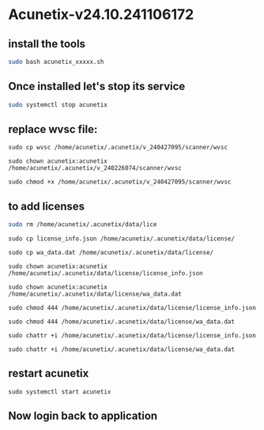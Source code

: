 # Acunetix-v24.10.241106172


## install the tools
```sh
sudo bash acunetix_xxxxx.sh
```
## Once installed let's stop its service
```sh
sudo systemctl stop acunetix
```
## replace wvsc file:
```
sudo cp wvsc /home/acunetix/.acunetix/v_240427095/scanner/wvsc
```
```
sudo chown acunetix:acunetix /home/acunetix/.acunetix/v_240226074/scanner/wvsc
```
```
sudo chmod +x /home/acunetix/.acunetix/v_240427095/scanner/wvsc
```
## to add licenses
```sh
sudo rm /home/acunetix/.acunetix/data/lice
```
```
sudo cp license_info.json /home/acunetix/.acunetix/data/license/
```
```
sudo cp wa_data.dat /home/acunetix/.acunetix/data/license/
```
```
sudo chown acunetix:acunetix /home/acunetix/.acunetix/data/license/license_info.json
```
```
sudo chown acunetix:acunetix /home/acunetix/.acunetix/data/license/wa_data.dat
```
```
sudo chmod 444 /home/acunetix/.acunetix/data/license/license_info.json
```
```
sudo chmod 444 /home/acunetix/.acunetix/data/license/wa_data.dat
```
```
sudo chattr +i /home/acunetix/.acunetix/data/license/license_info.json
```
```
sudo chattr +i /home/acunetix/.acunetix/data/license/wa_data.dat
```
## restart acunetix
```
sudo systemctl start acunetix
```
## Now login back to application
